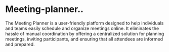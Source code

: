 # Meeting-planner..
The Meeting Planner is a user-friendly platform designed to help individuals and teams easily schedule and organize meetings online. It eliminates the hassle of manual coordination by offering a centralized solution for planning meetings, inviting participants, and ensuring that all attendees are informed and prepared.
